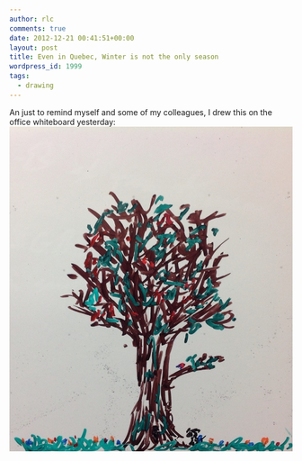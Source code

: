 ```yaml
---
author: rlc
comments: true
date: 2012-12-21 00:41:51+00:00
layout: post
title: Even in Quebec, Winter is not the only season
wordpress_id: 1999
tags:
  - drawing
---
```


An just to remind myself and some of my colleagues, I drew this on the office whiteboard yesterday: [![20121220-193947.jpg](/assets/2012/12/20121220-193947.jpg)](/assets/2012/12/20121220-193947.jpg)
